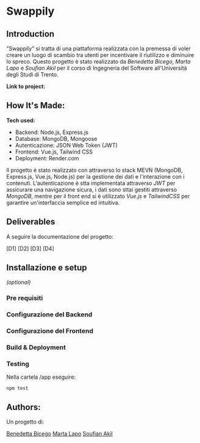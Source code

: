 # Swappily
## Introduction
"Swappily" si tratta di una piattaforma realizzata con la premessa di voler creare un luogo di scambio tra utenti per incentivare il riutilizzo e diminuire lo spreco. Questo progetto è stato realizzato da *Benedetta Bicego*, *Marta Lapo* e *Soufian Akil* per il corso di Ingegneria del Software all'Università degli Studi di Trento. 

**Link to project:** 


## How It's Made:

**Tech used:** 
- Backend: Node.js, Express.js
- Database: MongoDB, Mongoose
- Autenticazione: JSON Web Token (JWT)
- Frontend: Vue.js, Tailwind CSS
- Deployment: Render.com

Il progetto è stato realizzato con attraverso lo stack MEVN (MongoDB, Express.js, Vue.js, Node.js) per la gestione dei dati e l'interazione con i contenuti. L'autenticazione è stta implementata attraverso *JWT* per assicurare una navigazione sicura, i dati sono sttai gestiti attraverso *MongoDB*, mentre per il front end si è utilizzato *Vue.js* e *TailwindCSS* per garantire un'interfaccia semplice ed intuitiva.

## Deliverables
A seguire la documentazione del progetto:

[D1]
[D2]
[D3]
[D4]

## Installazione e setup
*(optional)*

### Pre requisiti

### Configurazione del Backend

### Configurazione del Frontend

### Build & Deployment

### Testing
Nella cartela /app eseguire:
```
npm test
```

## Authors:
Un progetto di:

[Benedetta Bicego](https://github.com/bennybicego)
[Marta Lapo](https://github.com/lapoma)
[Soufian Akil](https://github.com/souph)



